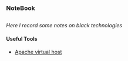 ### NoteBook
##

*Here l record some notes on black technologies*

#### Useful Tools
* [Apache virtual host](https://github.com/shinytang6/BookDemo/blob/master/NoteBook/virtual%20host.md)